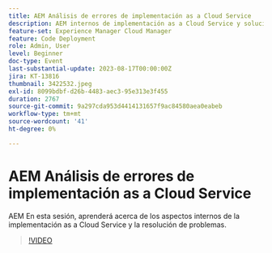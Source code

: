 ```yaml
---
title: AEM Análisis de errores de implementación as a Cloud Service
description: AEM internos de implementación as a Cloud Service y solución de problemas.
feature-set: Experience Manager Cloud Manager
feature: Code Deployment
role: Admin, User
level: Beginner
doc-type: Event
last-substantial-update: 2023-08-17T00:00:00Z
jira: KT-13816
thumbnail: 3422532.jpeg
exl-id: 8099bdbf-d26b-4483-aec3-95e313e3f455
duration: 2767
source-git-commit: 9a297cda953d4414131657f9ac84580aea0eabeb
workflow-type: tm+mt
source-wordcount: '41'
ht-degree: 0%

---
```


# AEM Análisis de errores de implementación as a Cloud Service

AEM En esta sesión, aprenderá acerca de los aspectos internos de la implementación as a Cloud Service y la resolución de problemas.

>[!VIDEO](https://video.tv.adobe.com/v/3422532/?learn=on)
